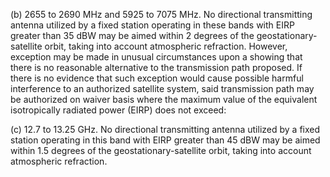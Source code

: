 (b) 2655 to 2690 MHz and 5925 to 7075 MHz. No directional transmitting antenna utilized by a fixed station operating in these bands with EIRP greater than 35 dBW may be aimed within 2 degrees of the geostationary-satellite orbit, taking into account atmospheric refraction. However, exception may be made in unusual circumstances upon a showing that there is no reasonable alternative to the transmission path proposed. If there is no evidence that such exception would cause possible harmful interference to an authorized satellite system, said transmission path may be authorized on waiver basis where the maximum value of the equivalent isotropically radiated power (EIRP) does not exceed:
                                    

(c) 12.7 to 13.25 GHz. No directional transmitting antenna utilized by a fixed station operating in this band with EIRP greater than 45 dBW may be aimed within 1.5 degrees of the geostationary-satellite orbit, taking into account atmospheric refraction.
                                    

